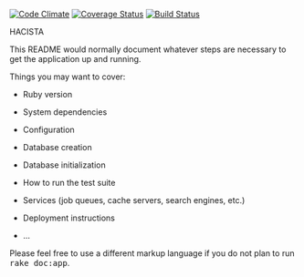 [![Code Climate](https://codeclimate.com/github/andela-bmakinwa/hacista/badges/gpa.svg)](https://codeclimate.com/github/andela-bmakinwa/hacista) [![Coverage Status](https://coveralls.io/repos/github/andela-bmakinwa/hacista/badge.svg?branch=master)](https://coveralls.io/github/andela-bmakinwa/hacista?branch=master) [![Build Status](https://travis-ci.org/andela-bmakinwa/hacista.svg?branch=master)](https://travis-ci.org/andela-bmakinwa/hacista)

HACISTA

This README would normally document whatever steps are necessary to get the
application up and running.

Things you may want to cover:

* Ruby version

* System dependencies

* Configuration

* Database creation

* Database initialization

* How to run the test suite

* Services (job queues, cache servers, search engines, etc.)

* Deployment instructions

* ...


Please feel free to use a different markup language if you do not plan to run
<tt>rake doc:app</tt>.
